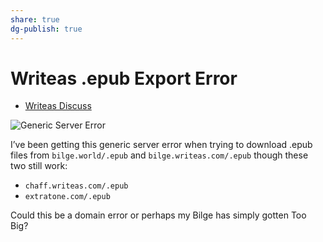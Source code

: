 ```yaml
---
share: true
dg-publish: true
---
```

# Writeas .epub Export Error
- [Writeas Discuss](https://discuss.write.as/t/ebook-add-on/1271/38)

![Generic Server Error](https://user-images.githubusercontent.com/43663476/154961871-cda6612b-d29a-44bf-a60c-81e472788928.png)

I’ve been getting this generic server error when trying to download .epub files from `bilge.world/.epub` and `bilge.writeas.com/.epub` though these two still work:
- `chaff.writeas.com/.epub`
- `extratone.com/.epub`

Could this be a domain error or perhaps my Bilge has simply gotten Too Big? 